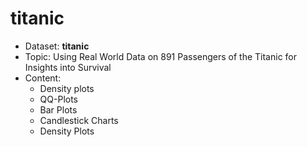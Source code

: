 # titanic <br />
- Dataset: **titanic** <br />
- Topic: Using Real World Data on 891 Passengers of the Titanic for Insights into Survival <br />
- Content: 
  * Density plots
  * QQ-Plots
  * Bar Plots
  * Candlestick Charts
  * Density Plots
